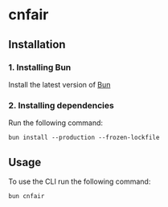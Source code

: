 # cnfair

## Installation

### 1. Installing Bun
Install the latest version of [Bun](https://bun.sh/)

### 2. Installing dependencies
Run the following command:

``bun install --production --frozen-lockfile``

## Usage

To use the CLI run the following command:

``bun cnfair``